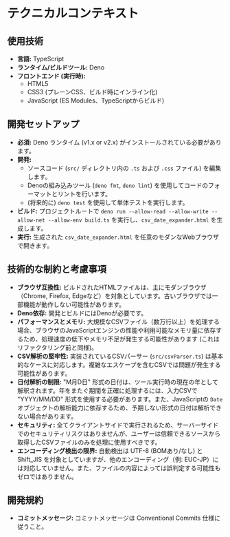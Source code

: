 # テクニカルコンテキスト

## 使用技術

- **言語:** TypeScript
- **ランタイム/ビルドツール:** Deno
- **フロントエンド (実行時):**
  - HTML5
  - CSS3 (プレーンCSS、ビルド時にインライン化)
  - JavaScript (ES Modules、TypeScriptからビルド)

## 開発セットアップ

- **必須:** Deno ランタイム (v1.x or v2.x)
  がインストールされている必要があります。
- **開発:**
  - ソースコード (`src/` ディレクトリ内の `.ts` および `.css` ファイル)
    を編集します。
  - Denoの組み込みツール (`deno fmt`, `deno lint`)
    を使用してコードのフォーマットとリントを行います。
  - (将来的に) `deno test` を使用して単体テストを実行します。
- **ビルド:** プロジェクトルートで
  `deno run --allow-read --allow-write --allow-net --allow-env build.ts`
  を実行し、`csv_date_expander.html` を生成します。
- **実行:** 生成された `csv_date_expander.html`
  を任意のモダンなWebブラウザで開きます。

## 技術的な制約と考慮事項

- **ブラウザ互換性:** ビルドされたHTMLファイルは、主にモダンブラウザ（Chrome,
  Firefox,
  Edgeなど）を対象としています。古いブラウザでは一部機能が動作しない可能性があります。
- **Deno依存:** 開発とビルドにはDenoが必要です。
- **パフォーマンスとメモリ:**
  大規模なCSVファイル（数万行以上）を処理する場合、ブラウザのJavaScriptエンジンの性能や利用可能なメモリ量に依存するため、処理速度の低下やメモリ不足が発生する可能性があります
  (これはリファクタリング前と同様)。
- **CSV解析の堅牢性:** 実装されているCSVパーサー (`src/csvParser.ts`)
  は基本的なケースに対応します。複雑なエスケープを含むCSVでは問題が発生する可能性があります。
- **日付解析の制限:** "M月D日"
  形式の日付は、ツール実行時の現在の年として解釈されます。年をまたぐ期間を正確に処理するには、入力CSVで
  "YYYY/MM/DD" 形式を使用する必要があります。また、JavaScriptの `Date`
  オブジェクトの解析能力に依存するため、予期しない形式の日付は解析できない場合があります。
- **セキュリティ:**
  全てクライアントサイドで実行されるため、サーバーサイドでのセキュリティリスクはありませんが、ユーザーは信頼できるソースから取得したCSVファイルのみを処理に使用すべきです。
- **エンコーディング検出の限界:** 自動検出は UTF-8 (BOMあり/なし) と Shift_JIS
  を対象としていますが、他のエンコーディング（例:
  EUC-JP）には対応していません。また、ファイルの内容によっては誤判定する可能性もゼロではありません。

## 開発規約

- **コミットメッセージ:** コミットメッセージは Conventional Commits
  仕様に従うこと。

